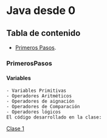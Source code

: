 # Java desde 0
## Tabla de contenido 
- [Primeros Pasos](#primerospasos).

### PrimerosPasos
#### Variables
	- Variables Primitivas
	- Operadores Aritméticos
	- Operadores de aignación
	- Operadores de Comparación
	- Operadores lógicos
	El código desarrollado en la clase: 
[Clase 1](https://github.com/DevJhonatanUD/JavaDesdeCero/blob/main/src/clasesReconocimiento/Variables.java)